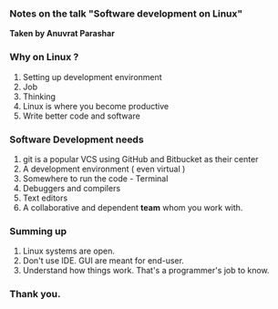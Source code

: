 ### Notes on the talk	"Software development on Linux" 
 **Taken by Anuvrat Parashar** 

### Why on Linux ?
 
1. Setting up development environment
2. Job 
3. Thinking
4. Linux is where you become productive
5. Write better code and software
    
### Software Development needs 
 
1. git is a popular VCS using GitHub and Bitbucket as their center
2. A development environment ( even virtual )
3. Somewhere to run the code - Terminal
4. Debuggers and compilers 
5. Text editors 
6. A collaborative and dependent **team** whom you work with.

### Summing up

1. Linux systems are open. 
2. Don't use IDE. GUI are meant for end-user.
3. Understand how things work. That's a programmer's job to know.  

### Thank you.












